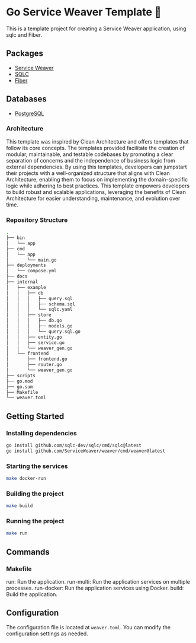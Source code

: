 # Go Service Weaver Template 🚀

This is a template project for creating a Service Weaver application, using sqlc and Fiber.

## Packages

- [Service Weaver](https://serviceweaver.dev/)
- [SQLC](https://docs.sqlc.dev/en/stable/overview/install.html)
- [Fiber](https://gofiber.io/)

## Databases

- [PostgreSQL](https://www.postgresql.org/)

### Architecture

This template was inspired by Clean Architecture and offers templates that follow its core concepts. The templates provided facilitate the creation of modular, maintainable, and testable codebases by promoting a clear separation of concerns and the independence of business logic from external dependencies. By using this templates, developers can jumpstart their projects with a well-organized structure that aligns with Clean Architecture, enabling them to focus on implementing the domain-specific logic while adhering to best practices. This template empowers developers to build robust and scalable applications, leveraging the benefits of Clean Architecture for easier understanding, maintenance, and evolution over time.

### Repository Structure

```bash
.
├── bin
│   └── app
├── cmd
│   └── app
│       └── main.go
├── deployments
│   └── compose.yml
├── docs
├── internal
│   ├── example
│   │   ├── db
│   │   │   ├── query.sql
│   │   │   ├── schema.sql
│   │   │   └── sqlc.yaml
│   │   ├── store
│   │   │   ├── db.go
│   │   │   ├── models.go
│   │   │   └── query.sql.go
│   │   ├── entity.go
│   │   ├── service.go
│   │   └── weaver_gen.go
│   └── frontend
│       ├── frontend.go
│       ├── router.go
│       └── weaver_gen.go
├── scripts
├── go.mod
├── go.sum
├── Makefile
└── weaver.toml
```

## Getting Started

### Installing dependencies

```sh
go install github.com/sqlc-dev/sqlc/cmd/sqlc@latest
go install github.com/ServiceWeaver/weaver/cmd/weaver@latest
```

### Starting the services

```sh
make docker-run
```

### Building the project

```sh
make build
```

### Running the project

```sh
make run
```

## Commands

### Makefile

run: Run the application.
run-multi: Run the application services on multiple processes.
run-docker: Run the application services using Docker.
build: Build the application.

## Configuration

The configuration file is located at `weaver.toml`. You can modify the configuration settings as needed.
